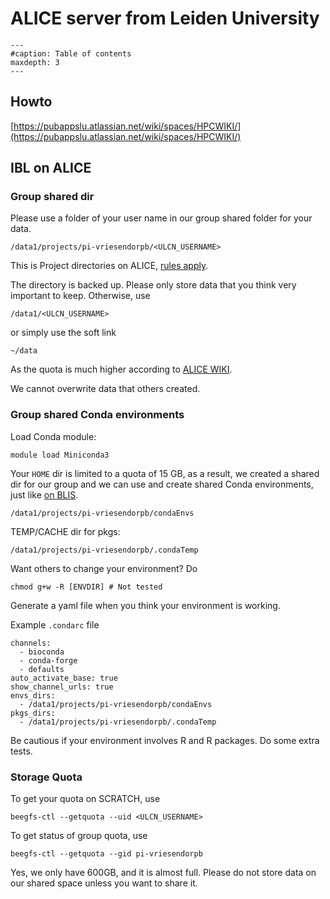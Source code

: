 # ALICE server from Leiden University

```{toctree}
---
#caption: Table of contents
maxdepth: 3
---
```

## Howto

[https://pubappslu.atlassian.net/wiki/spaces/HPCWIKI/](https://pubappslu.atlassian.net/wiki/spaces/HPCWIKI/)

## IBL on ALICE
 
### Group shared dir

Please use a folder of your user name in our group shared folder for your data.

`/data1/projects/pi-vriesendorpb/<ULCN_USERNAME>`

This is Project directories on ALICE, [rules apply](https://pubappslu.atlassian.net/wiki/spaces/HPCWIKI/pages/37519552/Storage+on+ALICE#Project-directories).

The directory is backed up. Please only store data that you think very important to keep. Otherwise, use

`/data1/<ULCN_USERNAME>`

or simply use the soft link

`~/data`

As the quota is much higher according to [ALICE WIKI](https://pubappslu.atlassian.net/wiki/spaces/HPCWIKI/pages/37519552/Storage+on+ALICE#The-scratch-shared-file-system-on-%2Fdata1).
 
We cannot overwrite data that others created.
 
### Group shared Conda environments

Load Conda module:

```shell
module load Miniconda3
```

Your `HOME` dir is limited to a quota of 15 GB, as a result, we created a shared dir for our group and we can use and create shared Conda environments, just like [on BLIS](../blis/blis_usage.md#conda-environments).

`/data1/projects/pi-vriesendorpb/condaEnvs`

TEMP/CACHE dir for pkgs:

`/data1/projects/pi-vriesendorpb/.condaTemp`

Want others to change your environment? Do

`chmod g+w -R [ENVDIR] # Not tested`

Generate a yaml file when you think your environment is working.
 
Example `.condarc` file

```
channels:
  - bioconda
  - conda-forge
  - defaults
auto_activate_base: true
show_channel_urls: true
envs_dirs:
  - /data1/projects/pi-vriesendorpb/condaEnvs
pkgs_dirs:
  - /data1/projects/pi-vriesendorpb/.condaTemp
```
 
Be cautious if your environment involves R and R packages. Do some extra tests.

### Storage Quota

To get your quota on SCRATCH, use

`beegfs-ctl --getquota --uid <ULCN_USERNAME>`

To get status of group quota, use

`beegfs-ctl --getquota --gid pi-vriesendorpb`

Yes, we only have 600GB, and it is almost full. Please do not store data on our shared space unless you want to share it.